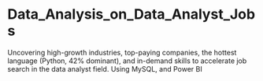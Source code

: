 # Data_Analysis_on_Data_Analyst_Jobs
Uncovering high-growth industries, top-paying companies, the hottest language (Python, 42% dominant), and in-demand skills to accelerate job search in the data analyst field. Using MySQL, and Power BI
